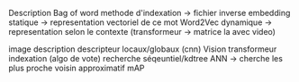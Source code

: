 Description
Bag of word
methode d'indexation -> fichier inverse
embedding
statique -> representation vectoriel de ce mot Word2Vec
dynamique -> representation selon le contexte (transformeur -> matrice la avec video)

image description
descripteur locaux/globaux (cnn)
Vision transformeur
indexation (algo de vote)
recherche séqeuntiel/kdtree
ANN -> cherche les plus proche voisin approximatif
mAP